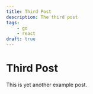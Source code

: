 ```yaml
---
title: Third Post
description: The third post
tags:
    - go
    - react
draft: true
---
```

# Third Post

This is yet another example post.
